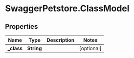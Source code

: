 # SwaggerPetstore.ClassModel

## Properties
Name | Type | Description | Notes
------------ | ------------- | ------------- | -------------
**_class** | **String** |  | [optional] 


